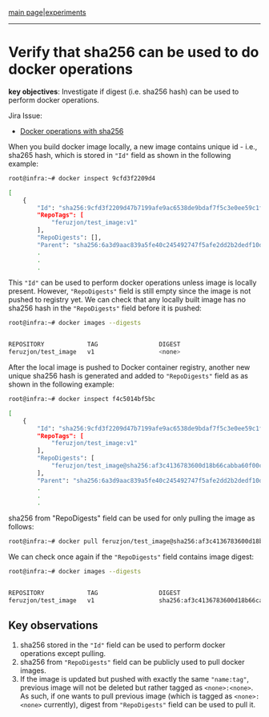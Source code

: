 [main page](README.md)|[experiments](experiments/AIR-147_.md)

---

# Verify that sha256 can be used to do docker operations

**key objectives**: Investigate if digest (i.e. sha256 hash) can be used to perform docker operations.

Jira Issue:
- [Docker operations with sha256](https://airship.atlassian.net/browse/AIR-147)


When you build docker image locally, a new image contains unique id - i.e., sha265 hash, which is stored in `"Id"` field as shown in the following example:

```bash
root@infra:~# docker inspect 9cfd3f2209d4

[
    {
        "Id": "sha256:9cfd3f2209d47b7199afe9ac6538de9bdaf7f5c3e0ee59c1f72b306c73576a1a",
        "RepoTags": [
            "feruzjon/test_image:v1"
        ],
        "RepoDigests": [],
        "Parent": "sha256:6a3d9aac839a5fe40c245492747f5afe2dd2b2dedf10d26acaa8636eaba3b0a6",
        .
        .
        .
```

This `"Id"` can be used to perform docker operations unless image is locally present. However, `"RepoDigests"` field is still
empty since the image is not pushed to registry yet.
We can check that any locally built image has no sha256 hash in the `"RepoDigests"` field before it is pushed:

```bash
root@infra:~# docker images --digests


REPOSITORY            TAG                 DIGEST                                                                    IMAGE ID            CREATED             SIZE
feruzjon/test_image   v1                  <none>                                                                    9cfd3f2209d4        20 seconds ago      203MB
```


After the local image is pushed to Docker container registry, another new unique sha256 hash is generated and added to `"RepoDigests"` field as as shown in the following example:

```bash
root@infra:~# docker inspect f4c5014bf5bc

[
    {
        "Id": "sha256:9cfd3f2209d47b7199afe9ac6538de9bdaf7f5c3e0ee59c1f72b306c73576a1a",
        "RepoTags": [
            "feruzjon/test_image:v1"
        ],
        "RepoDigests": [
            "feruzjon/test_image@sha256:af3c4136783600d18b66cabba60f00caf56cca5142dec2f87dd30f69dc44e6ce"
        ],
        "Parent": "sha256:6a3d9aac839a5fe40c245492747f5afe2dd2b2dedf10d26acaa8636eaba3b0a6",
        .
        .
        .
```
sha256 from "RepoDigests" field can be used for only pulling the image as follows:
```bash
root@infra:~# docker pull feruzjon/test_image@sha256:af3c4136783600d18b66cabba60f00caf56cca5142dec2f87dd30f69dc44e6ce
```

We can check once again if the `"RepoDigests"` field contains image digest:
```bash
root@infra:~# docker images --digests


REPOSITORY            TAG                 DIGEST                                                                    IMAGE ID            CREATED             SIZE
feruzjon/test_image   v1                  sha256:af3c4136783600d18b66cabba60f00caf56cca5142dec2f87dd30f69dc44e6ce   9cfd3f2209d4        3 minutes ago       203MB

```

## Key observations

1. sha256 stored in the `"Id"` field can be used to perform docker operations except pulling.
2. sha256 from `"RepoDigests"` field can be publicly used to pull docker images.
3. If the image is updated but pushed with exactly the same `"name:tag"`, previous image will not be deleted but rather
tagged as `<none>:<none>`. As such, if one wants to pull previous image (which is tagged as `<none>:<none>` currently),
digest from `"RepoDigests"` field can be used to pull it.
